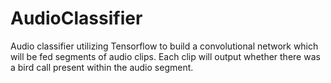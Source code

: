 # AudioClassifier
Audio classifier utilizing Tensorflow to build a convolutional network which will be fed segments of audio clips. Each clip will output whether there was a bird call present within the audio segment.
